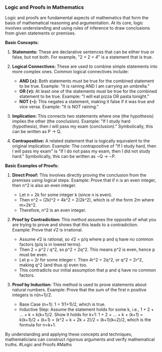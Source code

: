 ### Logic and Proofs in Mathematics

Logic and proofs are fundamental aspects of mathematics that form the basis of mathematical reasoning and argumentation. At its core, logic involves understanding and using rules of inference to draw conclusions from given statements or premises.

**Basic Concepts:**

1. **Statements:** These are declarative sentences that can be either true or false, but not both. For example, "2 + 2 = 4" is a statement that is true.

2. **Logical Connectives:** These are used to combine simple statements into more complex ones. Common logical connectives include:
   - **AND (∧):** Both statements must be true for the combined statement to be true.
     Example: "It is raining AND I am carrying an umbrella."
   - **OR (∨):** At least one of the statements must be true for the combined statement to be true.
     Example: "I will eat pizza OR pasta tonight."
   - **NOT (¬):** This negates a statement, making it false if it was true and vice versa.
     Example: "It is NOT raining."

3. **Implication:** This connects two statements where one (the hypothesis) implies the other (the conclusion).
   Example: "If I study hard (hypothesis), then I will pass my exam (conclusion)." 
   Symbolically, this can be written as P → Q.

4. **Contrapositive:** A related statement that is logically equivalent to the original implication.
   Example: The contrapositive of "If I study hard, then I will pass my exam" is "If I do not pass my exam, then I did not study hard."
   Symbolically, this can be written as ¬Q → ¬P.

**Basic Examples of Proofs:**

1. **Direct Proof:** This involves directly proving the conclusion from the premises using logical steps.
   Example: Prove that if n is an even integer, then n^2 is also an even integer.
     - Let n = 2k for some integer k (since n is even).
     - Then n^2 = (2k)^2 = 4k^2 = 2(2k^2), which is of the form 2m where m=2k^2.
     - Therefore, n^2 is an even integer.

2. **Proof by Contradiction:** This method assumes the opposite of what you are trying to prove and shows that this leads to a contradiction.
   Example: Prove that √2 is irrational.
     - Assume √2 is rational, so √2 = p/q where p and q have no common factors (p/q is in lowest terms).
     - Then 2 = p^2 / q^2, so p^2 = 2q^2. This means p^2 is even, hence p must be even.
     - Let p = 2r for some integer r. Then 4r^2 = 2q^2, or q^2 = 2r^2, making q^2 (and thus q) even too.
     - This contradicts our initial assumption that p and q have no common factors.

3. **Proof by Induction:** This method is used to prove statements about natural numbers.
   Example: Prove that the sum of the first n positive integers is n(n+1)/2.
     - Base Case (n=1): 1 = 1(1+1)/2, which is true.
     - Inductive Step: Assume the statement holds for some k, i.e., 1 + 2 + ... + k = k(k+1)/2.
       Show it holds for k+1: 1 + 2 + ... + k + (k+1) = k(k+1)/2 + (k+1)
                             = (k^2 + k + 2k + 2)/2
                             = (k+1)(k+2)/2, which is the formula for n=k+1.

By understanding and applying these concepts and techniques, mathematicians can construct rigorous arguments and verify mathematical truths. #Logic and Proofs #Maths